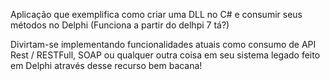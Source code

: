 Aplicação que exemplifica como criar uma DLL no C# e consumir seus métodos no Delphi (Funciona a partir do delhpi 7 tá?)

Divirtam-se implementando funcionalidades atuais como consumo de API Rest / RESTFull, SOAP ou qualquer outra coisa em seu sistema legado feito em Delphi através desse recurso bem bacana! 

